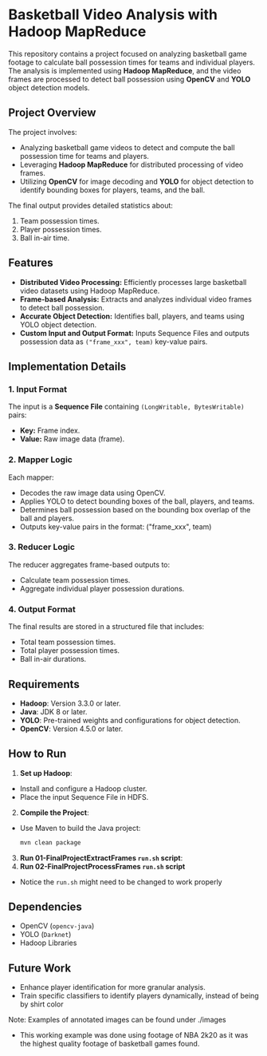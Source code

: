 # Basketball Video Analysis with Hadoop MapReduce

This repository contains a project focused on analyzing basketball game footage to calculate ball possession times for teams and individual players. The analysis is implemented using **Hadoop MapReduce**, and the video frames are processed to detect ball possession using **OpenCV** and **YOLO** object detection models.

## Project Overview

The project involves:
- Analyzing basketball game videos to detect and compute the ball possession time for teams and players.
- Leveraging **Hadoop MapReduce** for distributed processing of video frames.
- Utilizing **OpenCV** for image decoding and **YOLO** for object detection to identify bounding boxes for players, teams, and the ball.

The final output provides detailed statistics about:
1. Team possession times.
2. Player possession times.
3. Ball in-air time.

## Features

- **Distributed Video Processing:** Efficiently processes large basketball video datasets using Hadoop MapReduce.
- **Frame-based Analysis:** Extracts and analyzes individual video frames to detect ball possession.
- **Accurate Object Detection:** Identifies ball, players, and teams using YOLO object detection.
- **Custom Input and Output Format:** Inputs Sequence Files and outputs possession data as `("frame_xxx", team)` key-value pairs.

## Implementation Details

### 1. Input Format
The input is a **Sequence File** containing `(LongWritable, BytesWritable)` pairs:
- **Key:** Frame index.
- **Value:** Raw image data (frame).

### 2. Mapper Logic
Each mapper:
- Decodes the raw image data using OpenCV.
- Applies YOLO to detect bounding boxes of the ball, players, and teams.
- Determines ball possession based on the bounding box overlap of the ball and players.
- Outputs key-value pairs in the format: ("frame_xxx", team)

### 3. Reducer Logic
The reducer aggregates frame-based outputs to:
- Calculate team possession times.
- Aggregate individual player possession durations.

### 4. Output Format
The final results are stored in a structured file that includes:
- Total team possession times.
- Total player possession times.
- Ball in-air durations.

## Requirements

- **Hadoop**: Version 3.3.0 or later.
- **Java**: JDK 8 or later.
- **YOLO**: Pre-trained weights and configurations for object detection.
- **OpenCV**: Version 4.5.0 or later.

## How to Run

1. **Set up Hadoop**:
 - Install and configure a Hadoop cluster.
 - Place the input Sequence File in HDFS.

2. **Compile the Project**:
 - Use Maven to build the Java project:
   ```bash
   mvn clean package
   ```
3. **Run 01-FinalProjectExtractFrames `run.sh` script**:
4. **Run 02-FinalProjectProcessFrames `run.sh` script**
  - Notice the `run.sh` might need to be changed to work properly

## Dependencies

- OpenCV (`opencv-java`)
- YOLO (`Darknet`)
- Hadoop Libraries

## Future Work

- Enhance player identification for more granular analysis.
- Train specific classifiers to identify players dynamically, instead of being by shirt color

Note: Examples of annotated images can be found under ./images
  - This working example was done using footage of NBA 2k20 as it was the highest quality footage of basketball games found.
